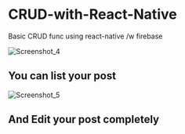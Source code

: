 # CRUD-with-React-Native
Basic CRUD func using react-native /w firebase

![Screenshot_4](https://user-images.githubusercontent.com/73894794/107232186-2bc26000-6a32-11eb-91e0-8346f1e55e25.png)

## You can list your post

![Screenshot_5](https://user-images.githubusercontent.com/73894794/107232299-50b6d300-6a32-11eb-9c88-e39ab5bc3b9f.png)

## And Edit your post completely
